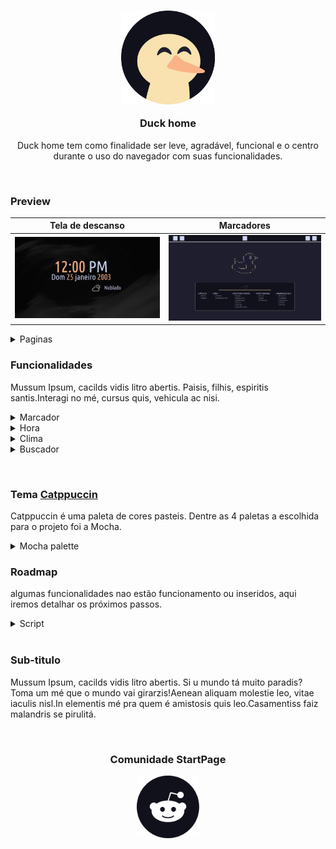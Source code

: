 <!--Start Page personalizada-->
<div  align="center">
<h3> <img src="md_assets/svg/icone.svg" width="150" height="150" alt="duck-home Logo"/>

Duck home
</h3>

Duck home tem como finalidade ser leve, agradável, funcional e o centro durante o uso do navegador com suas funcionalidades.
</div>

&nbsp;

### Preview

| Tela de descanso                                      | Marcadores                               |
| ----------------------------------------------------- | ---------------------------------------- |
| ![Tela de descanso](md_assets/preview/home_frame.png) |![](md_assets/preview/tela_principal.png) |

<details><summary>Paginas</summary>

|                                                              |
| ------------------------------------------------------------ |
| Tela de descanso                                             |
| ![Tela de descanso](md_assets/preview/home_frame.png)        |
| Marcadores                                                   |
| ![Marcadores](md_assets/preview/tela_principal.png)          |
| Tela segundaria                                              |
| ![Tela de segundaria](md_assets/preview/tela_segundaria.png) |
</details>

### Funcionalidades

Mussum Ipsum, cacilds vidis litro abertis. Paisis, filhis, espiritis santis.Interagi no mé, cursus quis, vehicula ac nisi.

<details><summary>Marcador</summary>

- botão para adicionar (em trabalho)
- categorias
-

</details>

<details><summary>Hora</summary>

- em trabalho

</details>

<details><summary>Clima</summary>

- em trabalho

</details>

<details><summary>Buscador</summary>

- em trabalho

</details>

&nbsp;

### Tema <a href="https://github.com/catppuccin">Catppuccin</a>

Catppuccin é uma paleta de cores pasteis. Dentre as 4 paletas a escolhida para o projeto foi a Mocha.

<details><summary> Mocha palette</summary>

&nbsp;

Catppuccin infrastructure: **Base** **>** **Mantle** **>** **Crust**

| Cor                                                     | Rótulo     | Hex     |        | Cor                                                    | Rotulo             | Hex     |
| ------------------------------------------------------- | ---------- | ------- | ------ | ------------------------------------------------------ | ------------------ | ------- |
| ![ cor ](md_assets/palette/circles/mocha_rosewater.png) | Rosewater  | #f5e0dc |        | ![ cor ](md_assets/palette/circles/mocha_text.png)     | Text               | #cdd6f4 |
| ![ cor ](md_assets/palette/circles/mocha_flamingo.png)  | Flamingo   | #f2cdcd |        | ![ cor ](md_assets/palette/circles/mocha_subtext1.png) | Subtext1           | #bac2de |
| ![ cor ](md_assets/palette/circles/mocha_pink.png)      | Pink       | #f5c2e7 |        | ![ cor ](md_assets/palette/circles/mocha_subtext0.png) | Subtext0           | #a6adc8 |
| ![ cor ](md_assets/palette/circles/mocha_mauve.png)     | Mauve      | #cba6f7 |        | ![ cor ](md_assets/palette/circles/mocha_overlay2.png) | Overlay2           | #9399b2 |
| ![ cor ](md_assets/palette/circles/mocha_red.png)       | Red        | #f38ba8 |        | ![ cor ](md_assets/palette/circles/mocha_overlay1.png) | Overlay1           | #7f849c |
| ![ cor ](md_assets/palette/circles/mocha_maroon.png)    | Maroon     | #eba0ac |        | ![ cor ](md_assets/palette/circles/mocha_overlay0.png) | Overlay0           | #6c7086 |
| ![ cor ](md_assets/palette/circles/mocha_peach.png)     | Peach      | #fab387 |        | ![ cor ](md_assets/palette/circles/mocha_surface2.png) | Surface2           | #585b70 |
| ![ cor ](md_assets/palette/circles/mocha_yellow.png)    | Yellow     | #f9e2af |        | ![ cor ](md_assets/palette/circles/mocha_surface1.png) | Surface1           | #45475a |
| ![ cor ](md_assets/palette/circles/mocha_green.png)     | Green      | #a6e3a1 |        | ![ cor ](md_assets/palette/circles/mocha_surface0.png) | Surface0           | #313244 |
| ![ cor ](md_assets/palette/circles/mocha_teal.png)      | Teal       | #313244 |        | ![ cor ](md_assets/palette/circles/mocha_base.png)     | Base               | #1e1e2e |
| ![ cor ](md_assets/palette/circles/mocha_sky.png)       | Sky        | #89dceb |        | ![ cor ](md_assets/palette/circles/mocha_mantle.png)   | Mantle             | #181825 |
| ![ cor ](md_assets/palette/circles/mocha_sapphire.png)  | Sapphire   | #74c7ec |        | ![ cor ](md_assets/palette/circles/mocha_crust.png)    | Crust              | #11111b |
| ![ cor ](md_assets/palette/circles/mocha_blue.png)      | Blue       | #89b4fa |        |                                                        |                    |         |
| ![ cor ](md_assets/palette/circles/mocha_lavender.png)  | Lavender   | #b4befe |        |                                                        |                    |         |
</details>

### Roadmap

algumas funcionalidades nao estão funcionamento ou inseridos, aqui iremos detalhar os próximos passos.

<details><summary>Script</summary>

- em trabalho

</details>
&nbsp;

### Sub-titulo

Mussum Ipsum, cacilds vidis litro abertis. Si u mundo tá muito paradis? Toma um mé que o mundo vai girarzis!Aenean aliquam molestie leo, vitae iaculis nisl.In elementis mé pra quem é amistosis quis leo.Casamentiss faiz malandris se pirulitá.

&nbsp;

<div align="center">

### Comunidade StartPage

<a href="https://reddit.com/r/startpages"><img src="md_assets/svg/logo_reddit.svg" width="100" height="100" alt="Reddit Logo"/></a>
</div>
